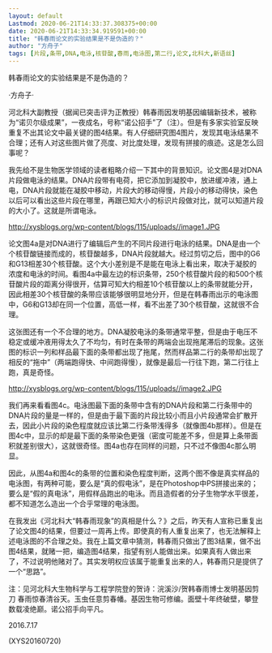 ```yaml
---
layout: default
Lastmod: 2020-06-21T14:33:37.308375+00:00
date: 2020-06-21T14:33:34.919591+00:00
title: "韩春雨论文的实验结果是不是伪造的？"
author: "方舟子"
tags: [片段,条带,DNA,电泳,核苷酸,春雨,电泳图,第二行,论文,北科大,新语丝]
---
```


韩春雨论文的实验结果是不是伪造的？

·方舟子·

河北科大副教授（据闻已突击评为正教授）韩春雨因发明基因编辑新技术，被称为“诺贝尔级成果”，一夜成名，号称“诺公招手”了（注）。但是有多家实验室反映重复不出其论文中最关键的图4结果。有人仔细研究图4图片，发现其电泳结果不合理；还有人对这些图片做了亮度、对比度处理，发现有拼接的痕迹。这是怎么回事呢？

我先给不是生物医学领域的读者粗略介绍一下其中的背景知识。论文图4是对DNA片段做电泳的结果。DNA片段带有电荷，把它添加到凝胶中，放进缓冲液，通上电，DNA片段就能在凝胶中移动，片段大的移动得慢，片段小的移动得快，染色以后可以看出这些片段在哪里，再跟已知大小的标识片段做对比，就可以知道片段的大小了。这就是所谓电泳。

http://xysblogs.org/wp-content/blogs/115/uploads//image1.JPG

论文图4a是对DNA进行了编辑后产生的不同片段进行电泳的结果。DNA是由一个个核苷酸链接而成的，核苷酸越多，DNA片段就越大。经过剪切之后，图中的G6和G13相差30个核苷酸。这个大小差别是不是能在电泳上看出来，取决于凝胶的浓度和电泳的时间。看图4a中最左边的标识条带，250个核苷酸片段的和500个核苷酸片段的距离分得很开，估算可知大约相差10个核苷酸以上的条带就能分开，因此相差30个核苷酸的条带应该能够很明显地分开，但是在韩春雨出示的电泳图中，G6和G13却在同一个位置，高低一样，看不出差了30个核苷酸，这就很不合理。

这张图还有一个不合理的地方。DNA凝胶电泳的条带通常平整，但是由于电压不稳定或缓冲液用得太久了不均匀，有时在条带的两端会出现拖尾滞后的现象。这张图的标识一列和样品最下面的条带都出现了拖尾，然而样品第二行的条带却出现了相反的“拖中”（两端跑得快、中间跑得慢），就像是最后一行往下跑，第二行往上跑，真是奇怪。

http://xysblogs.org/wp-content/blogs/115/uploads//image2.JPG

我们再来看看图4c。电泳图最下面的条带中含有的DNA片段和第二行条带中的DNA片段的量是一样的，但是由于最下面的片段比较小而且小片段通常会扩散开去，因此小片段的染色程度就应该比第二行条带浅得多（就像图4b那样）。但是在图4c中，显示的却是最下面的条带染色更强（密度可能差不多，但是算上条带面积就差别很大），这就很奇怪。图4a也存在同样的问题，只不过不像图4c那么明显。

因此，从图4a和图4c的条带的位置和染色程度判断，这两个图不像是真实样品的电泳图，有两种可能，要么是“真的假电泳”，是在Photoshop中PS拼接出来的；要么是“假的真电泳”，用假样品跑出的电泳。而且造假者的分子生物学水平很差，都不知道怎么造出一个合乎常理的电泳图。

在我发出《河北科大“韩春雨现象”的真相是什么？》之后，昨天有人宣称已重复出了论文图4的结果，但要过一周再上传。即使真的有人重复出来了，也无法解释上述电泳图的不合理之处。我在上篇文章中猜测，韩春雨只做出了图3结果，做不出图4结果，就赌一把，编造图4结果，指望有别人能做出来。如果真有人做出来了，不过说明他赌对了。其实发明权应该属于能重复出来的人，韩春雨只是提供了一个“思路”。

注：见河北科大生物科学与工程学院登的贺诗：浣溪沙/贺韩春雨博士发明基因剪刀 春雨惊春清谷天。玉虫任意剪春幡。基因生物可修编。面壁十年终破壁，攀登数载凌绝巅。诺公招手向平凡。

2016.7.17

(XYS20160720)

